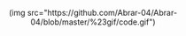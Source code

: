 <p align="center">
(img src="https://github.com/Abrar-04/Abrar-04/blob/master/%23gif/code.gif")
</p>
